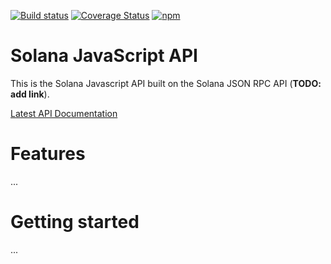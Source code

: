 [![Build status](https://api.travis-ci.org/solana-labs/solana-web3.js.svg?branch=master)](https://travis-ci.org/solana-labs/solana-web3.js)
[![Coverage Status](https://coveralls.io/repos/github/solana-labs/solana-web3.js/badge.svg?branch=master)](https://coveralls.io/github/solana-labs/solana-web3.js?branch=master)
[![npm](https://img.shields.io/npm/v/@solana/web3.js.svg?style=flat)](https://www.npmjs.com/package/@solana/web3.js)

# Solana JavaScript API

This is the Solana Javascript API built on the Solana JSON RPC API (**TODO: add
link**).


[Latest API Documentation](https://solana-labs.github.io/solana-web3.js/)


# Features
...

# Getting started
...

